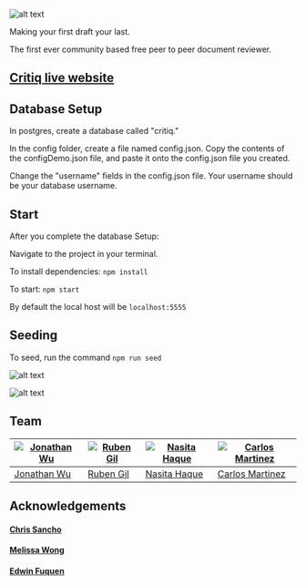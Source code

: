 ![alt text](http://i.imgur.com/75Dzp1E.png "Critiq logo")

Making your first draft your last.

The first ever community based free peer to peer document reviewer.


## [Critiq live website](http://litclub.herokuapp.com/ "Critiq website")

## Database Setup
In postgres, create a database called "critiq."

In the config folder, create a file named config.json. Copy the contents of the configDemo.json file, and paste it onto the config.json file you created.

Change the "username" fields in the config.json file. Your username should be your database username.

## Start
After you complete the database Setup:

Navigate to the project in your terminal.

To install dependencies: `npm install`

To start: `npm start`

By default the local host will be `localhost:5555`

## Seeding
To seed, run the command `npm run seed`

![alt text](http://i.imgur.com/C4KsvOx.png "Critiq homepage")

![alt text](http://i.imgur.com/l8wlw2c.png "Critiq document page")

## Team

[![Jonathan Wu](https://avatars3.githubusercontent.com/u/17504157?v=3&s=460)](https://github.com/jondubya86) | [![Ruben Gil](https://avatars1.githubusercontent.com/u/14048713?v=3&s=400)](https://github.com/gilruben) | [![Nasita Haque](https://avatars1.githubusercontent.com/u/20376434?v=3&s=400)](https://github.com/Nasita-Haque) | [![Carlos Martinez](https://avatars1.githubusercontent.com/u/15444519?v=3&s=460)](https://github.com/Ceejaymar)
---|---|---|---
[Jonathan Wu](https://github.com/jondubya86) | [Ruben Gil](https://github.com/gilruben) | [Nasita Haque](https://github.com/Nasita-Haque) | [Carlos Martinez](https://github.com/Ceejaymar)

## Acknowledgements

#### [Chris Sancho](https://github.com/kaladin9017)

#### [Melissa Wong](https://github.com/meltothewong)

#### [Edwin Fuquen](https://github.com/efuquen)
